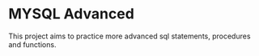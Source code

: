 # MYSQL Advanced

This project aims to practice more advanced sql statements, procedures and functions.
